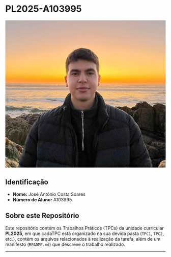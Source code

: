 # PL2025-A103995

![José Soares](josesoares.jpg)  

## Identificação  
- **Nome:** José António Costa Soares
- **Número de Aluno:** A103995

## Sobre este Repositório  
Este repositório contém os Trabalhos Práticos (TPCs) da unidade curricular **PL2025**, em que cadaTPC está organizado na sua devida pasta (`TPC1`, `TPC2`, etc.), contém os arquivos relacionados à realização da tarefa, além de um manifesto (`README.md`) que descreve o trabalho realizado.  

---
